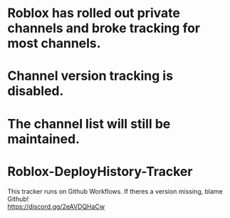 # Roblox has rolled out private channels and broke tracking for most channels.
# Channel version tracking is disabled.
# The channel list will still be maintained.

# Roblox-DeployHistory-Tracker

This tracker runs on Github Workflows. If theres a version missing, blame Github!  
https://discord.gg/2eAVDQHaCw
